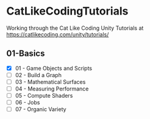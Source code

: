 # CatLikeCodingTutorials
Working through the Cat Like Coding Unity Tutorials at https://catlikecoding.com/unity/tutorials/

## 01-Basics
- [x] 01 - Game Objects and Scripts
- [ ] 02 - Build a Graph
- [ ] 03 - Mathematical Surfaces
- [ ] 04 - Measuring Performance
- [ ] 05 - Compute Shaders
- [ ] 06 - Jobs
- [ ] 07 - Organic Variety
